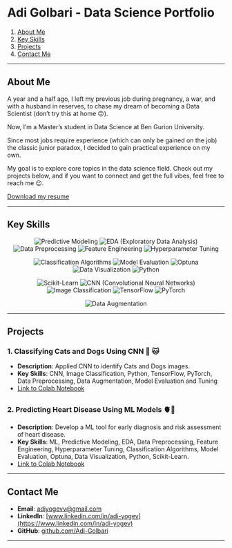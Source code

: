 # **Adi Golbari** - Data Science Portfolio



1. [About Me](#about-me)
2. [Key Skills](#key-skills)
3. [Projects](#projects)
4. [Contact Me](#contact-me)
---

## **About Me**

A year and a half ago, I left my previous job during pregnancy, a war, and with a husband in reserves, to chase my dream of becoming a Data Scientist (don’t try this at home 🙃). 

Now, I’m a Master’s student in Data Science at Ben Gurion University. 

Since most jobs require experience (which can only be gained on the job) the classic junior paradox, I decided to gain practical experience on my own.

My goal is to explore core topics in the data science field. 
Check out my projects below, and if you want to connect and get the full vibes, feel free to reach me 😉.

[Download my resume](https://github.com/adigolbari/Adi-Golbari-Portfolio/raw/main/Resume%20Adi%20Golbari.pdf)


---

## **Key Skills**

<div align="center">

![Predictive Modeling](https://img.shields.io/badge/Predictive%20Modeling-lightgrey?style=flat-square)
![EDA (Exploratory Data Analysis)](https://img.shields.io/badge/EDA%20(Exploratory%20Data%20Analysis)-lightgrey?style=flat-square)
![Data Preprocessing](https://img.shields.io/badge/Data%20Preprocessing-lightgrey?style=flat-square)
![Feature Engineering](https://img.shields.io/badge/Feature%20Engineering-lightgrey?style=flat-square)
![Hyperparameter Tuning](https://img.shields.io/badge/Hyperparameter%20Tuning-lightgrey?style=flat-square)

![Classification Algorithms](https://img.shields.io/badge/Classification%20Algorithms-lightgrey?style=flat-square)
![Model Evaluation](https://img.shields.io/badge/Model%20Evaluation-lightgrey?style=flat-square)
![Optuna](https://img.shields.io/badge/Optuna-lightgrey?style=flat-square)
![Data Visualization](https://img.shields.io/badge/Data%20Visualization-lightgrey?style=flat-square)
![Python](https://img.shields.io/badge/Python-lightgrey?style=flat-square)

![Scikit-Learn](https://img.shields.io/badge/Scikit--Learn-lightgrey?style=flat-square)
![CNN (Convolutional Neural Networks)](https://img.shields.io/badge/CNN%20(Convolutional%20Neural%20Networks)-lightgrey?style=flat-square)
![Image Classification](https://img.shields.io/badge/Image%20Classification-lightgrey?style=flat-square)
![TensorFlow](https://img.shields.io/badge/TensorFlow-lightgrey?style=flat-square)
![PyTorch](https://img.shields.io/badge/PyTorch-lightgrey?style=flat-square)

![Data Augmentation](https://img.shields.io/badge/Data%20Augmentation-lightgrey?style=flat-square)

</div>


---

## **Projects**

### **1. Classifying Cats and Dogs Using CNN** 🐶 🐱
- **Description**: Applied CNN to identify Cats and Dogs images.
- **Key Skills**: CNN, Image Classification, Python, TensorFlow, PyTorch, Data Preprocessing, Data Augmentation, Model Evaluation and Tuning
- [Link to Colab Notebook](https://colab.research.google.com/gist/adigolbari/39959fcde28478dd87abe536701a1993/cats_vs_dogs.ipynb)

##

### **2. Predicting Heart Disease Using ML Models** 🫀💉
- **Description**:  Develop a ML tool for early diagnosis and risk assessment of heart disease.
- **Key Skills**: ML, Predictive Modeling, EDA, Data Preprocessing, Feature Engineering, Hyperparameter Tuning, Classification Algorithms, Model Evaluation, Optuna, Data Visualization, Python, Scikit-Learn.
- [Link to Colab Notebook](https://colab.research.google.com/gist/adigolbari/e1530048898598d8fbc52316aaf07922/heart_disease_prediction.ipynb)





---

## **Contact Me**

- **Email**: [adiyogevv@gmail.com](mailto:adiyogevv@gmail.com)  
- **LinkedIn**: [www.linkedin.com/in/adi-yogev](https://www.linkedin.com/in/adi-yogev)  
- **GitHub**: [github.com/Adi-Golbari](https://github.com/Adi-Golbari)

---

